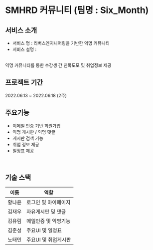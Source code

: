 # SMHRD 커뮤니티 (팀명 : Six_Month)


## 서비스 소개
* 서비스 명 : 리버스엔지니어링을 기반한 익명 커뮤니티 
* 서비스 설명 :
<br>
익명 커뮤니티를 통한 수강생 간 친목도모 및 취업정보 제공 

## 프로젝트 기간
2022.06.13 ~ 2022.06.18 (2주)
<br>

## 주요기능 
* 이메일 인증 기반 회원가입
* 익명 게시판 / 익명 댓글
* 게시판 검색 기능
* 취업 정보 제공 
* 일정표 제공 
<br>

## 기술 스택
| 이름    | 역할                      |
|------|------------|
| 황나윤  |로그인 및 마이페이지| 
| 김재우  |자유게시판 및 댓글
| 김유림  |메일인증 및 익명기능 |
| 김준성  |주요UI 및 일정표 |   
| 노태민  |주요UI 및 취업게시판 |
